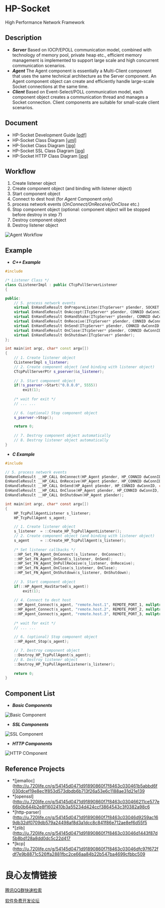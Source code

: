 # HP-Socket
High Performance Network Framework
## Description
- ***Server*** Based on IOCP/EPOLL communication model, combined with technology of memory pool, private heap etc., efficient memory management is implemented to support large scale and high concurrent communication scenarios.
- ***Agent*** The Agent component is essentially a Multi-Client component that uses the same technical architecture as the Server component. An Agent component object can create and efficiently handle large-scale Socket connections at the same time.
- ***Client*** Based on Event-Select/POLL communication model, each component object creates a communication thread and manages a Socket connection. Client components are suitable for small-scale client scenarios.
## Document
- HP-Socket Development Guide 
[[pdf]](http://u.720life.cn/g/54145d0471d91890860f7f8463c030466fb359854a73b878f711f89abb514e81fe6b2d804b7235aaba7c5d09fbb47fef72b12ac3cec4ff3b799a0ffe76788953) 
- HP-Socket Class Diagram 
[[uml]](http://u.720life.cn/g/54145d0471d91890860f7f8463c030466fb359854a73b878f711f89abb514e81fe6b2d804b7235aaba7c5d09fbb47fef72b12ac3cec4ff3b799a0ffe76788953) 
- HP-Socket Class Diagram 
[[jpg]](http://u.720life.cn/g/54145d0471d91890860f7f8463c030466fb359854a73b878f711f89abb514e81fe6b2d804b7235aaba7c5d09fbb47fef72b12ac3cec4ff3b799a0ffe76788953) 
- HP-Socket SSL Class Diagram 
[[jpg]](http://u.720life.cn/g/54145d0471d91890860f7f8463c030466fb359854a73b878f711f89abb514e81fe6b2d804b7235aaba7c5d09fbb47fef72b12ac3cec4ff3b799a0ffe76788953) 
- HP-Socket HTTP Class Diagram 
[[jpg]](http://u.720life.cn/g/54145d0471d91890860f7f8463c030466fb359854a73b878f711f89abb514e81fe6b2d804b7235aaba7c5d09fbb47fef72b12ac3cec4ff3b799a0ffe76788953) 
## Workflow
1. Create listener object
2. Create component object (and binding with listener object)
3. Start component object
4. Connect to dest host (for *Agent* Component only)
5. process network events (*OnConnect/OnReceive/OnClose* etc.)
6. Stop component object (optional: component object will be stopped before destroy in step 7)
7. Destroy component object
8. Destroy listener object

![Agent Workflow](https://gitee.com/uploads/images/2017/1213/120601_c0d950fb_81720.jpeg "HP-Socket-Agent-Demo.JPG")
## Example
- ***C++ Example***

``` C++
#include  

/* Listener Class */
class CListenerImpl : public CTcpPullServerListener
{

public:
	// 5. process network events
	virtual EnHandleResult OnPrepareListen(ITcpServer* pSender, SOCKET soListen);
	virtual EnHandleResult OnAccept(ITcpServer* pSender, CONNID dwConnID, UINT_PTR soClient);
	virtual EnHandleResult OnHandShake(ITcpServer* pSender, CONNID dwConnID);
	virtual EnHandleResult OnReceive(ITcpServer* pSender, CONNID dwConnID, int iLength);
	virtual EnHandleResult OnSend(ITcpServer* pSender, CONNID dwConnID, const BYTE* pData, int iLength);
	virtual EnHandleResult OnClose(ITcpServer* pSender, CONNID dwConnID, EnSocketOperation enOperation, int iErrorCode);
	virtual EnHandleResult OnShutdown(ITcpServer* pSender);
};

int main(int argc, char* const argv[])
{
	// 1. Create listener object
	CListenerImpl s_listener;
	// 2. Create component object (and binding with listener object)
	CTcpPullServerPtr s_pserver(&s_listener);
	
	// 3. Start component object
	if(!s_pserver->Start("0.0.0.0", 5555))
		exit(1);
	
	/* wait for exit */
	// ... ... 
	
	// 6. (optional) Stop component object
	s_pserver->Stop();

	return 0;
	
	// 7. Destroy component object automatically
	// 8. Destroy listener object automatically
}
```

- ***C Example***

``` C
#include  

// 5. process network events
EnHandleResult __HP_CALL OnConnect(HP_Agent pSender, HP_CONNID dwConnID);
EnHandleResult __HP_CALL OnReceive(HP_Agent pSender, HP_CONNID dwConnID, int iLength);
EnHandleResult __HP_CALL OnSend(HP_Agent pSender, HP_CONNID dwConnID, const BYTE* pData, int iLength);
EnHandleResult __HP_CALL OnClose(HP_Agent pSender, HP_CONNID dwConnID, En_HP_SocketOperation enOperation, int iErrorCode);
EnHandleResult __HP_CALL OnShutdown(HP_Agent pSender);

int main(int argc, char* const argv[])
{
	HP_TcpPullAgentListener s_listener;
	HP_TcpPullAgent s_agent;

	// 1. Create listener object
	s_listener	= ::Create_HP_TcpPullAgentListener();
	// 2. Create component object (and binding with listener object)
	s_agent		= ::Create_HP_TcpPullAgent(s_listener);
	
	/* Set listener callbacks */
	::HP_Set_FN_Agent_OnConnect(s_listener, OnConnect);
	::HP_Set_FN_Agent_OnSend(s_listener, OnSend);
	::HP_Set_FN_Agent_OnPullReceive(s_listener, OnReceive);
	::HP_Set_FN_Agent_OnClose(s_listener, OnClose);
	::HP_Set_FN_Agent_OnShutdown(s_listener, OnShutdown);
	
	// 3. Start component object
	if(::HP_Agent_HasStarted(s_agent))
		exit(1);
	
	// 4. Connect to dest host
	::HP_Agent_Connect(s_agent, "remote.host.1", REMOTE_PORT_1, nullptr);
	::HP_Agent_Connect(s_agent, "remote.host.2", REMOTE_PORT_2, nullptr);
	::HP_Agent_Connect(s_agent, "remote.host.3", REMOTE_PORT_3, nullptr);
	
	/* wait for exit */
	// ... ... 
	
	// 6. (optional) Stop component object
	::HP_Agent_Stop(s_agent);

	// 7. Destroy component object
	::Destroy_HP_TcpPullAgent(s_agent);
	// 8. Destroy listener object
	::Destroy_HP_TcpPullAgentListener(s_listener);
	
	return 0;
}
```

## Component List
- ***Basic Components***

![Basic Component](https://images.gitee.com/uploads/images/2019/0331/102422_3eecfdb7_81720.jpeg "Basic Component - mini.jpg")

- ***SSL Components***

![SSL Component](https://gitee.com/uploads/images/2017/1214/143622_d6c1f436_81720.jpeg "SSL Component - mini.jpg")

- ***HTTP Components***

![HTTP COmponent](https://gitee.com/uploads/images/2017/1214/143640_0eb6f9e4_81720.jpeg "HTTP Component - mini.jpg")

## Reference Projects

- *[jemalloc](http://u.720life.cn/g/54145d0471d91890860f7f8463c030461b5abbd6f030dcef19e8ec1f853d573dbdb6b713f26a53e6c1188ae31d21e139 
- *[openssl](http://u.720life.cn/g/54145d0471d91890860f7f8463c030466211ce577e66b0b644b2e8f1602410b3a55234d424ccf3864543c3f0382a98c6 
- *[http-parser](http://u.720life.cn/g/54145d0471d91890860f7f8463c03046d9259ac169db32df0709db579a24498af8d3a1dcc8c841f86e712ae8ef6d55f5 
- *[zlib](http://u.720life.cn/g/54145d0471d91890860f7f8463c03046d1443f87d5b8bd128a8dd0dc5c22d417 
- *[kcp](http://u.720life.cn/g/54145d0471d91890860f7f8463c03046dfc97f672fdf7e9b8871c526ffa2881fbc2ce66aa84b22b547ba4699cfbbc509 


 # 良心友情链接

[腾讯QQ群快速检索](http://u.720life.cn/s/8cf73f7c)

[软件免费开发论坛](http://u.720life.cn/s/bbb01dc0)
